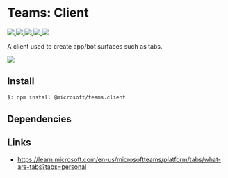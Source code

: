 # Teams: Client

<p>
    <a href="https://www.npmjs.com/package/@microsoft/teams.client" target="_blank">
        <img src="https://img.shields.io/npm/v/@microsoft/teams.client/preview" />
    </a>
    <a href="https://www.npmjs.com/package/@microsoft/teams.client?activeTab=code" target="_blank">
        <img src="https://img.shields.io/bundlephobia/min/@microsoft/teams.client" />
    </a>
    <a href="https://www.npmjs.com/package/@microsoft/teams.client?activeTab=dependencies" target="_blank">
        <img src="https://img.shields.io/librariesio/release/npm/@microsoft/teams.client" />
    </a>
    <a href="https://www.npmjs.com/package/@microsoft/teams.client" target="_blank">
        <img src="https://img.shields.io/npm/dw/@microsoft/teams.client" />
    </a>
    <a href="https://microsoft.github.io/teams-ai" target="_blank">
        <img src="https://img.shields.io/badge/📖 docs-open-blue" />
    </a>
</p>

A client used to create app/bot surfaces such as tabs.

<a href="https://microsoft.github.io/teams-ai" target="_blank">
    <img src="https://img.shields.io/badge/📖 Getting Started-blue?style=for-the-badge" />
</a>

## Install

```bash
$: npm install @microsoft/teams.client
```

## Dependencies

## Links

-   https://learn.microsoft.com/en-us/microsoftteams/platform/tabs/what-are-tabs?tabs=personal
